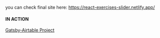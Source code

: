 you can check final site here: https://react-exercises-slider.netlify.app/


#### IN ACTION

[Gatsby-Airtable Project](https://gatsby-airtable-design-project.netlify.app/)
